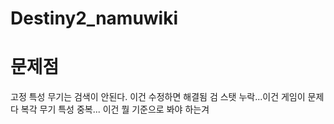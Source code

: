 # Destiny2_namuwiki


# 문제점
고정 특성 무기는 검색이 안된다. 이건 수정하면 해결됨
검 스탯 누락...이건 게임이 문제다
복각 무기 특성 중복... 이건 뭘 기준으로 봐야 하는겨
